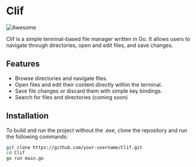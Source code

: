 # Clif 
![Awesome](https://awesome.re/badge.svg)

Clif is a simple terminal-based file manager written in Go. It allows users to navigate through directories, open and edit files, and save changes.

## Features

- Browse directories and navigate files.
- Open files and edit their content directly within the terminal.
- Save file changes or discard them with simple key bindings.
- Search for files and directories (coming soon)

## Installation

To build and run the project without the .exe, clone the repository and run the following commands:

```bash
git clone https://github.com/your-username/Clif.git
cd Clif
go run main.go
